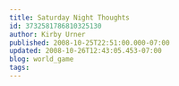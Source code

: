 ```yaml
---
title: Saturday Night Thoughts
id: 3732581786810325130
author: Kirby Urner
published: 2008-10-25T22:51:00.000-07:00
updated: 2008-10-26T12:43:05.453-07:00
blog: world_game
tags: 
---
```


